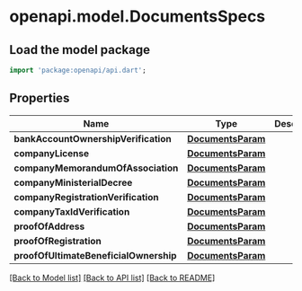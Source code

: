 # openapi.model.DocumentsSpecs

## Load the model package
```dart
import 'package:openapi/api.dart';
```

## Properties
Name | Type | Description | Notes
------------ | ------------- | ------------- | -------------
**bankAccountOwnershipVerification** | [**DocumentsParam**](DocumentsParam.md) |  | [optional] 
**companyLicense** | [**DocumentsParam**](DocumentsParam.md) |  | [optional] 
**companyMemorandumOfAssociation** | [**DocumentsParam**](DocumentsParam.md) |  | [optional] 
**companyMinisterialDecree** | [**DocumentsParam**](DocumentsParam.md) |  | [optional] 
**companyRegistrationVerification** | [**DocumentsParam**](DocumentsParam.md) |  | [optional] 
**companyTaxIdVerification** | [**DocumentsParam**](DocumentsParam.md) |  | [optional] 
**proofOfAddress** | [**DocumentsParam**](DocumentsParam.md) |  | [optional] 
**proofOfRegistration** | [**DocumentsParam**](DocumentsParam.md) |  | [optional] 
**proofOfUltimateBeneficialOwnership** | [**DocumentsParam**](DocumentsParam.md) |  | [optional] 

[[Back to Model list]](../README.md#documentation-for-models) [[Back to API list]](../README.md#documentation-for-api-endpoints) [[Back to README]](../README.md)



